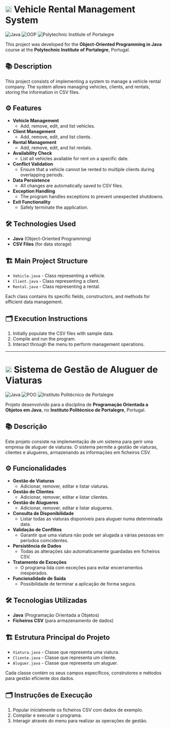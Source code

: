 # <img src="https://cdn.jsdelivr.net/gh/hjnilsson/country-flags/svg/us.svg" width="20"/> Vehicle Rental Management System

![Java](https://img.shields.io/badge/Java-ED8B00?style=for-the-badge&logo=java&logoColor=white)
![OOP](https://img.shields.io/badge/Object-Oriented%20Programming-blue?style=for-the-badge)
![Polytechnic Institute of Portalegre](https://img.shields.io/badge/Polytechnic%20Institute%20of%20Portalegre-lightgrey?style=for-the-badge)

This project was developed for the **Object-Oriented Programming in Java** course at the **Polytechnic Institute of Portalegre**, Portugal.

## 📚 Description

This project consists of implementing a system to manage a vehicle rental company. The system allows managing vehicles, clients, and rentals, storing the information in CSV files.

## ⚙️ Features

- **Vehicle Management**
    - Add, remove, edit, and list vehicles.
- **Client Management**
    - Add, remove, edit, and list clients.
- **Rental Management**
    - Add, remove, edit, and list rentals.
- **Availability Check**
    - List all vehicles available for rent on a specific date.
- **Conflict Validation**
    - Ensure that a vehicle cannot be rented to multiple clients during overlapping periods.
- **Data Persistence**
    - All changes are automatically saved to CSV files.
- **Exception Handling**
    - The program handles exceptions to prevent unexpected shutdowns.
- **Exit Functionality**
    - Safely terminate the application.

## 🛠️ Technologies Used

- **Java** (Object-Oriented Programming)
- **CSV Files** (for data storage)

## 🏗️ Main Project Structure

- `Vehicle.java` - Class representing a vehicle.
- `Client.java` - Class representing a client.
- `Rental.java` - Class representing a rental.

Each class contains its specific fields, constructors, and methods for efficient data management.

## 🗂️ Execution Instructions

1. Initially populate the CSV files with sample data.
2. Compile and run the program.
3. Interact through the menu to perform management operations.

---

# <img src="https://cdn.jsdelivr.net/gh/hjnilsson/country-flags/svg/br.svg" width="20"/> Sistema de Gestão de Aluguer de Viaturas

![Java](https://img.shields.io/badge/Java-ED8B00?style=for-the-badge&logo=java&logoColor=white)
![POO](https://img.shields.io/badge/Programação%20Orientada%20a%20Objetos-blue?style=for-the-badge)
![Instituto Politécnico de Portalegre](https://img.shields.io/badge/Instituto%20Politécnico%20de%20Portalegre-lightgrey?style=for-the-badge)

Projeto desenvolvido para a disciplina de **Programação Orientada a Objetos em Java**, no **Instituto Politécnico de Portalegre**, Portugal.

## 📚 Descrição

Este projeto consiste na implementação de um sistema para gerir uma empresa de aluguer de viaturas. O sistema permite a gestão de viaturas, clientes e alugueres, armazenando as informações em ficheiros CSV.

## ⚙️ Funcionalidades

- **Gestão de Viaturas**
    - Adicionar, remover, editar e listar viaturas.
- **Gestão de Clientes**
    - Adicionar, remover, editar e listar clientes.
- **Gestão de Alugueres**
    - Adicionar, remover, editar e listar alugueres.
- **Consulta de Disponibilidade**
    - Listar todas as viaturas disponíveis para aluguer numa determinada data.
- **Validação de Conflitos**
    - Garantir que uma viatura não pode ser alugada a várias pessoas em períodos coincidentes.
- **Persistência de Dados**
    - Todas as alterações são automaticamente guardadas em ficheiros CSV.
- **Tratamento de Exceções**
    - O programa lida com exceções para evitar encerramentos inesperados.
- **Funcionalidade de Saída**
    - Possibilidade de terminar a aplicação de forma segura.

## 🛠️ Tecnologias Utilizadas

- **Java** (Programação Orientada a Objetos)
- **Ficheiros CSV** (para armazenamento de dados)

## 🏗️ Estrutura Principal do Projeto

- `Viatura.java` - Classe que representa uma viatura.
- `Cliente.java` - Classe que representa um cliente.
- `Aluguer.java` - Classe que representa um aluguer.

Cada classe contém os seus campos específicos, construtores e métodos para gestão eficiente dos dados.

## 🗂️ Instruções de Execução

1. Popular inicialmente os ficheiros CSV com dados de exemplo.
2. Compilar e executar o programa.
3. Interagir através do menu para realizar as operações de gestão.
